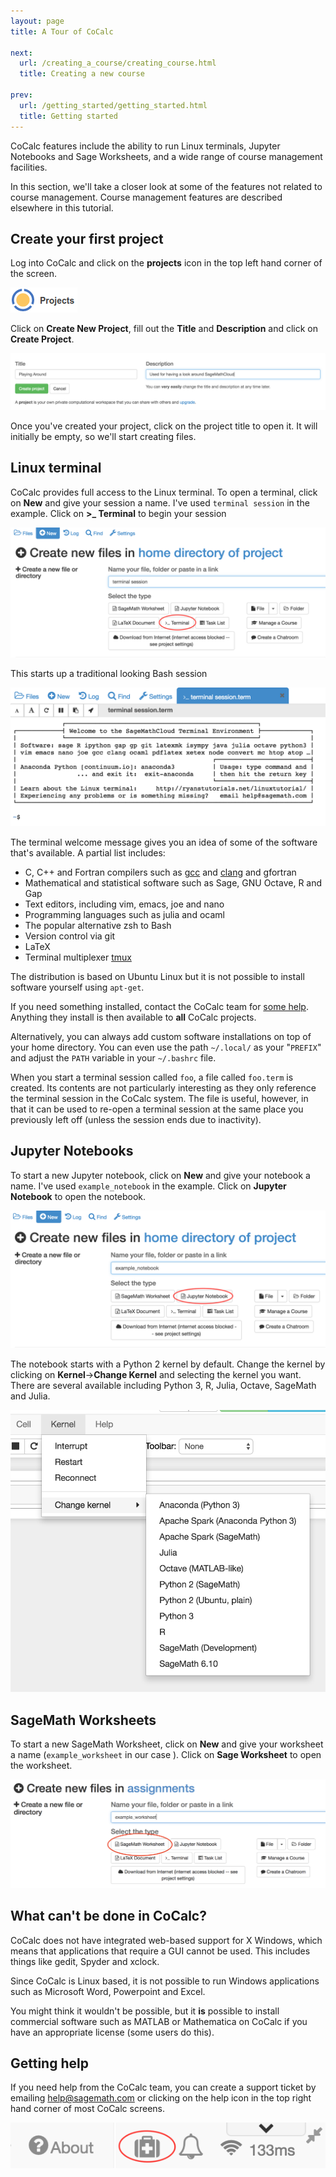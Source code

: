 ```yaml
---
layout: page
title: A Tour of CoCalc

next:
  url: /creating_a_course/creating_course.html
  title: Creating a new course

prev:
  url: /getting_started/getting_started.html
  title: Getting started
---
```


CoCalc features include the ability to run Linux terminals, Jupyter Notebooks and Sage Worksheets, and a wide range of course management facilities.

In this section, we'll take a closer look at some of the features not related to course management. Course management features are described elsewhere in this tutorial.

## Create your first project

Log into CoCalc and click on the **projects** icon in the top left hand corner of the screen.

![Projects icon](../creating_a_course/assets/projects-cc.png)

Click on **Create New Project**, fill out the **Title** and **Description** and click on **Create Project**.

![Create Project](./assets/project_playing.png)

Once you've created your project, click on the project title to open it. It will initially be empty, so we'll start creating files.

## Linux terminal

CoCalc provides full access to the Linux terminal. To open a terminal, click on **New** and give your session a name. I've used `terminal session` in the example. Click on **>_ Terminal** to begin your session

![Create Terminal](./assets/open_terminal.png)

This starts up a traditional looking Bash session

![Running Terminal](./assets/terminal.png)

The terminal welcome message gives you an idea of some of the software that's available. A partial list includes:

* C, C++ and Fortran compilers such as [gcc](https://gcc.gnu.org/) and [clang](http://clang.llvm.org/) and gfortran
* Mathematical and statistical software such as Sage, GNU Octave, R and Gap
* Text editors, including vim, emacs, joe and nano
* Programming languages such as julia and ocaml
* The popular alternative zsh to Bash
* Version control via git
* LaTeX
* Terminal multiplexer [tmux](https://tmux.github.io/)

The distribution is based on Ubuntu Linux but it is not possible to install software yourself using `apt-get`.

If you need something installed, contact the CoCalc team for [some help](#GettingHelp). Anything they install is then available to **all** CoCalc projects.

Alternatively, you can always add custom software installations on top of your home directory.
You can even use the path `~/.local/` as your "`PREFIX`" and adjust the `PATH` variable in your `~/.bashrc` file. 

When you start a terminal session called `foo`, a file called `foo.term` is created. Its contents are not particularly interesting as they only reference the terminal session in the CoCalc system. The file is useful, however, in that it can be used to re-open a terminal session at the same place you previously left off (unless the session ends due to inactivity).  

## Jupyter Notebooks

To start a new Jupyter notebook, click on **New** and give your notebook a name. I've used `example_notebook` in the example. Click on **Jupyter Notebook** to open the notebook.

![Open Notebook](./assets/create_notebook.png)

The notebook starts with a Python 2 kernel by default. Change the kernel by clicking on **Kernel**->**Change Kernel** and selecting the kernel you want. There are several available including Python 3, R, Julia, Octave, SageMath and Julia.

![kernel choice](./assets/kernel_choice.png)

## SageMath Worksheets

To start a new SageMath Worksheet, click on **New** and give your worksheet a name (`example_worksheet` in our case ). Click on **Sage Worksheet** to open the worksheet.

![Open worksheet](./assets/create_worksheet.png)


## What can't be done in CoCalc?

CoCalc does not have integrated web-based support for X Windows, which means that applications that require a GUI cannot be used. This includes things like gedit, Spyder and xclock.

Since CoCalc is Linux based, it is not possible to run Windows applications such as Microsoft Word, Powerpoint and Excel.

You might think it wouldn't be possible, but it **is** possible to install commercial software such as MATLAB or Mathematica on CoCalc if you have an appropriate license (some users do this).

## Getting help <a name="GettingHelp"></a>

If you need help from the CoCalc team, you can create a support ticket by emailing help@sagemath.com or clicking on the help icon in the top right hand corner of most CoCalc screens.

![Running Terminal](./assets/help.png)
